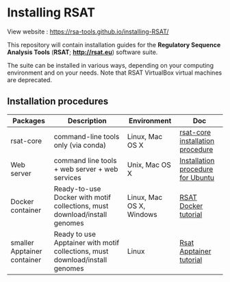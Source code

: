 # Installing RSAT

View website : https://rsa-tools.github.io/installing-RSAT/

This repository will contain installation guides for the **Regulatory Sequence Analysis Tools** (**RSAT**; **<http://rsat.eu>**) software suite. 

The suite can be installed in various ways, depending on your computing environment and on your needs. 
Note that RSAT VirtualBox virtual machines are deprecated.

## Installation procedures

| Packages |  Description | Environment | Doc |
|-----------|---------------------------------------|---------------|--------------|
| rsat-core | command-line tools only (via conda) | Linux, Mac OS X | [rsat-core installation procedure](conda-install-rsat/bioconda-rsat-core.html)
| Web server | command line tools + web server + web services | Unix, Mac OS X | [Installation procedure for Ubuntu](unix-install-rsat/installing_RSAT_procedure.html) | 
| Docker container | Ready-to-use Docker with motif collections, must download/install genomes | Linux, Mac OS X, Windows | [RSAT Docker tutorial](RSAT-Docker/RSAT-Docker-tuto.html) |
| smaller Apptainer container | Ready to use Apptainer with motif collections, must download/install genomes | Linux|[Rsat Apptainer tutorial](RSAT-Docker/RSAT-Apptainer-tuto.html)|



<!--| RSAT-VM | Ready-to-use RSAT VM (via Virtualbox) | Linux, Mac OS X, Windows | [RSAT VM tutorial](RSAT-VM/RSAT-VM_tuto.html) |
| RSAT-VM | Install and RSAT VM from the scratch (via Virtualbox) | Linux, Mac OS X, Windows | [RSAT VM creation](RSAT-VM/virtualbox_vm_creation.html) | 

## To be added soon

- Virtual machine on the **IFB cloud**
-->
